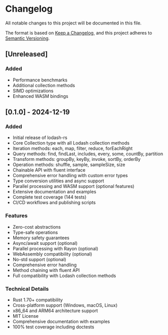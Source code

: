# Changelog

All notable changes to this project will be documented in this file.

The format is based on [Keep a Changelog](https://keepachangelog.com/en/1.0.0/),
and this project adheres to [Semantic Versioning](https://semver.org/spec/v2.0.0.html).

## [Unreleased]

### Added
- Performance benchmarks
- Additional collection methods
- SIMD optimizations
- Enhanced WASM bindings

## [0.1.0] - 2024-12-19

### Added
- Initial release of lodash-rs
- Core Collection type with all Lodash collection methods
- Iteration methods: each, map, filter, reduce, forEachRight
- Query methods: find, findLast, includes, every, some, countBy, partition
- Transform methods: groupBy, keyBy, invoke, sortBy, orderBy
- Operation methods: shuffle, sample, sampleSize, size
- Chainable API with fluent interface
- Comprehensive error handling with custom error types
- Type conversion utilities and async support
- Parallel processing and WASM support (optional features)
- Extensive documentation and examples
- Complete test coverage (144 tests)
- CI/CD workflows and publishing scripts

### Features
- Zero-cost abstractions
- Type-safe operations
- Memory safety guarantees
- Async/await support (optional)
- Parallel processing with Rayon (optional)
- WebAssembly compatibility (optional)
- No-std support (optional)
- Comprehensive error handling
- Method chaining with fluent API
- Full compatibility with Lodash collection methods

### Technical Details
- Rust 1.70+ compatibility
- Cross-platform support (Windows, macOS, Linux)
- x86_64 and ARM64 architecture support
- MIT License
- Comprehensive documentation with examples
- 100% test coverage including doctests
